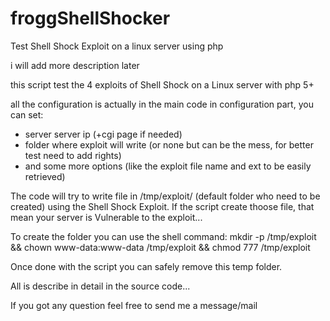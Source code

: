 froggShellShocker
=================

Test Shell Shock Exploit on a linux server using php

i will add more description later

this script test the 4 exploits of Shell Shock on a Linux server with php 5+

all the configuration is actually in the main code in configuration part, you can set:
- server server ip (+cgi page if needed)
- folder where exploit will write (or none but can be the mess, for better test need to add rights)
- and some more options (like the exploit file name and ext to be easily retrieved)

The code will try to write file in /tmp/exploit/ (default folder who need to be created) using the Shell Shock Exploit.
If the script create thoose file, that mean your server is Vulnerable to the exploit...

To create the folder you can use the shell command: 
mkdir -p /tmp/exploit && chown www-data:www-data /tmp/exploit && chmod 777 /tmp/exploit

Once done with the script you can safely remove this temp folder.

All is describe in detail in the source code...

If you got any question feel free to send me a message/mail
